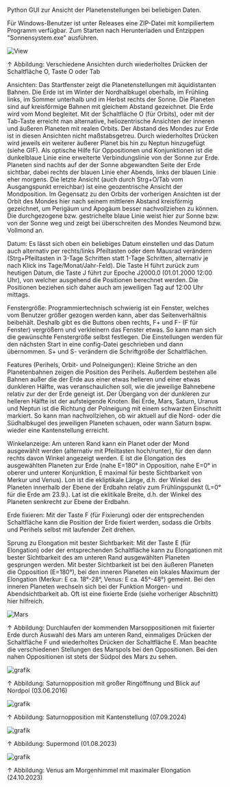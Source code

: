 
Python GUI zur Ansicht der Planetenstellungen bei beliebigen Daten.

Für Windows-Benutzer ist unter Releases eine ZIP-Datei mit kompiliertem Programm verfügbar. Zum Starten nach Herunterladen und Entzippen "Sonnensystem.exe" ausführen.

![View](https://user-images.githubusercontent.com/98178269/215593540-328d5f4a-ed42-42ae-aab8-c8a84a9c0aea.gif)

↑ Abbildung: Verschiedene Ansichten durch wiederholtes Drücken der Schaltfläche O, Taste O oder Tab 

Ansichten: Das Startfenster zeigt die Planetenstellungen mit äquidistanten Bahnen. Die Erde ist im Winter der Nordhalbkugel oberhalb, im Frühling links, im Sommer unterhalb und im Herbst rechts der Sonne. Die Planeten sind auf kreisförmige Bahnen mit gleichem Abstand gezeichnet. Die Erde wird vom Mond begleitet. Mit der Schaltfläche O (für Orbits), oder mit der Tab-Taste erreicht man alternative, heliozentrische Ansichten der inneren und äußeren Planeten mit realen Orbits. Der Abstand des Mondes zur Erde ist in diesen Ansichten nicht maßstabsgetreu. Durch wiederholtes Drücken wird jeweils ein weiterer äußerer Planet bis hin zu Neptun hinzugefügt (siehe GIF). Als optische Hilfe für Oppositionen und Konjunktionen ist die dunkelblaue Linie eine erweiterte Verbindungslinie von der Sonne zur Erde. Planeten sind nachts auf der der Sonne abgewandten Seite der Erde sichtbar, dabei rechts der blauen Linie eher Abends, links der blauen Linie eher morgens. Die letzte Ansicht (auch durch Strg+O/Tab vom Ausgangspunkt erreichbar) ist eine geozentrische Ansicht der Mondposition. Im Gegensatz zu den Orbits der vorherigen Ansichten ist der Orbit des Mondes hier nach seinem mittleren Abstand kreisförmig gezeichnet, um Perigäum und Apogäum besser nachvollziehen zu können. Die durchgezogene bzw. gestrichelte blaue Linie weist hier zur Sonne bzw. von der Sonne weg und zeigt bei überschreiten des Mondes Neumond bzw. Vollmond an.

Datum: Es lässt sich oben ein beliebiges Datum einstellen und das Datum auch alternativ per rechts/links Pfeiltasten oder dem Mausrad verändern (Strg+Pfeiltasten in 3-Tage Schritten statt 1-Tage Schritten, alternativ je nach Klick ins Tage/Monat/Jahr-Feld). Die Taste H führt zurück zum heutigen Datum, die Taste J führt zur Epoche J2000.0 (01.01.2000 12:00 Uhr), von welcher ausgehend die Positionen berechnet werden. Die Positionen beziehen sich daher auch am jeweiligen Tag auf 12:00 Uhr mittags.

Fenstergröße: Programmiertechnisch schwierig ist ein Fenster, welches vom Benutzer größer gezogen werden kann, aber das Seitenverhältnis beibehält. Deshalb gibt es die Buttons oben rechts, F+ und F- (F für Fenster) vergrößern und verkleinern das Fenster etwas. So kann man sich die gewünschte Fenstergröße selbst festlegen. Die Einstellungen werden für den nächsten Start in eine config-Datei geschrieben und dann übernommen. S+ und S- verändern die Schriftgröße der Schaltflächen.

Features (Perihels, Orbit- und Polneigungen): Kleine Striche an den Planetenbahnen zeigen die Position des Perihels. Außerdem bestehen alle Bahnen außer die der Erde aus einer etwas helleren und einer etwas dunkleren Hälfte, was veranschaulichen soll, wie die jeweilige Bahnebene relativ zur der der Erde geneigt ist. Der Übergang von der dunkleren zur helleren Hälfte ist der aufsteigende Knoten. Bei Erde, Mars, Saturn, Uranus und Neptun ist die Richtung der Polneigung mit einem schwarzen Einschnitt markiert. So kann man nachvollziehen, ob wir aktuell auf die Nord- oder die Südhalbkugel des jeweiligen Planeten schauen, oder wann Saturn bspw. wieder eine Kantenstellung erreicht.

Winkelanzeige: Am unteren Rand kann ein Planet oder der Mond ausgewählt werden (alternativ mit Pfeiltasten hoch/runter), für den dann rechts davon Winkel angezeigt werden. E ist die Elongation des ausgewählten Planeten zur Erde (nahe E=180° in Opposition, nahe E=0° in oberer und unterer Konjunktion, E maximal für beste Sichtbarkeit von Merkur und Venus). Lon ist die ekliptikale Länge, d.h. der Winkel des Planeten innerhalb der Ebene der Erdbahn relativ zum Frühlingspunkt (L=0° für die Erde am 23.9.). Lat ist die eklitikale Breite, d.h. der Winkel des Planeten senkrecht zur Ebene der Erdbahn.

Erde fixieren: Mit der Taste F (für Fixierung) oder der entsprechenden Schaltfläche kann die Position der Erde fixiert werden, sodass die Orbits und Perihels selbst mit laufender Zeit drehen.

Sprung zu Elongation mit bester Sichtbarkeit: Mit der Taste E (für Elongation) oder der entsprechenden Schaltfläche kann zu Elongationen mit bester Sichtbarkeit des am unteren Rand ausgewählten Planeten gesprungen werden. Mit bester Sichtbarkeit ist bei den äußeren Planeten die Opposition (E=180°), bei den inneren Planeten ein lokales Maximum der Elongation (Merkur: E ca. 18°-28°, Venus: E ca. 45°-48°) gemeint. Bei den inneren Planeten wechseln sich bei der Funktion Morgen- und Abendsichtbarkeit ab. Oft ist eine fixierte Erde (siehe vorheriger Abschnitt) hier hilfreich.

![Mars](https://user-images.githubusercontent.com/98178269/215596002-ed5a2ec9-be7f-4099-a945-97b709e6b095.gif)

↑ Abbildung: Durchlaufen der kommenden Marsoppositionen mit fixierter Erde durch Auswahl des Mars am unteren Rand, einmaliges Drücken der Schaltfläche F und wiederholtes Drücken der Schaltfläche E. Man beachte die verschiedenen Stellungen des Marspols bei den Oppositionen. Bei den nahen Oppositionen ist stets der Südpol des Mars zu sehen.

![grafik](https://user-images.githubusercontent.com/98178269/210572642-2b7ffc66-3dd3-45d5-bb28-ca6644b06e3e.png)

↑ Abbildung: Saturnopposition mit großer Ringöffnung und Blick auf Nordpol (03.06.2016)

![grafik](https://user-images.githubusercontent.com/98178269/210572862-f6f75aae-6d1d-4e07-8814-fed618541e6a.png)

↑ Abbildung: Saturnopposition mit Kantenstellung (07.09.2024)

![grafik](https://user-images.githubusercontent.com/98178269/210573619-6b247b82-38fb-4899-ad93-4efb888aa01c.png)

↑ Abbildung: Supermond (01.08.2023)

![grafik](https://user-images.githubusercontent.com/98178269/210573980-ad0f45a0-c48c-4fad-ae54-0eede8cf99e1.png)

↑ Abbildung: Venus am Morgenhimmel mit maximaler Elongation (24.10.2023)

